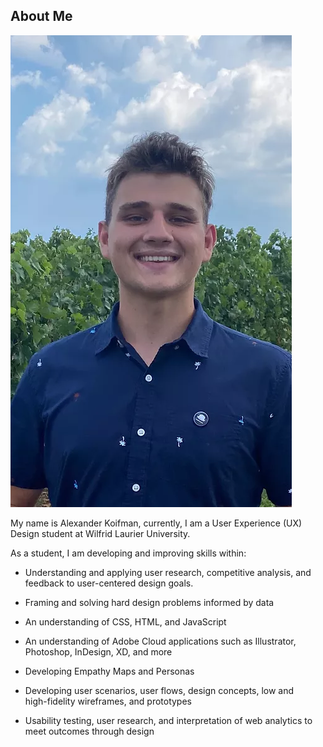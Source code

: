 ## **About Me**

![5ProfilePic](5ProfilePic.PNG) 

My name is Alexander Koifman, currently, I am a User Experience (UX) <br/>
Design student at Wilfrid Laurier University.

As a student, I am developing and improving skills within:​​​

* Understanding and applying user research, competitive analysis, and <br/>
feedback to user-centered design goals.

* Framing and solving hard design problems informed by data

* An understanding of CSS, HTML, and JavaScript

* An understanding of Adobe Cloud applications such as Illustrator, <br/>
Photoshop, InDesign, XD, and more

* Developing Empathy Maps and Personas

* Developing user scenarios, user flows, design concepts, low and <br/>
high-fidelity wireframes, and prototypes

* Usability testing, user research, and interpretation of web analytics to<br/>
 meet outcomes through design
